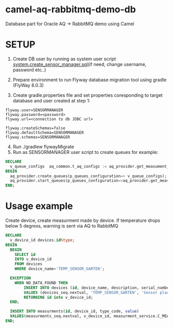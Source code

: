 # camel-aq-rabbitmq-demo-db

Database part for Oracle AQ -> RabbitMQ demo using Camel

# SETUP

1. Create DB user by running as system user script [system.create_sensor_manager.sql](src/main/resources/db/scripts/system.create_sensor_manager.sql)(if need, change username, password etc..)

2. Prepare environment to run Flyway database migration tool using gradle (FlyWay 8.0.3)

3. Create gradle.properties file and set properties coresponding to target database and user created at step 1:

```properties
flyway.user=SENSORMANAGER
flyway.password=<password>
flyway.url=<connection to db JDBC url>

flyway.createSchemas=false
flyway.defaultSchema=SENSORMANAGER
flyway.schemas=SENSORMANAGER

```

4. Run ./gradlew flywayMigrate
5. Run as SENSORMANAGER user script to create queues for example:

```sql
DECLARE
  v_queue_configs  aq_common.t_aq_configs := aq_provider.get_measument_aq_configs();
BEGIN
  aq_provider.create_queues(p_queues_configuration=> v_queue_configs);
  aq_provider.start_queues(p_queues_configuration=>aq_provider.get_measument_aq_configs());
END;

```

# Usage example

Create device, create measurment made by device.
If temperature drops below 5 degress, warning is sent via AQ to RabbitMQ

```sql
DECLARE
  v_device_id devices.id%type;
BEGIN
  BEGIN
    SELECT id
    INTO v_device_id
    FROM devices
    WHERE device_name='TEMP_SENSOR_GARTEN';

  EXCEPTION
    WHEN NO_DATA_FOUND THEN
        INSERT INTO devices (id, device_name, description, serial_number)
        VALUES (devices_seq.nextval, 'TEMP_SENSOR_GARTEN', 'Sensor placed in garten', 'G123')
        RETURNING id into v_device_id;
  END;

  INSERT INTO measurments(id, device_id, type_code, value)
  VALUES(measurments_seq.nextval, v_device_id, measurment_service.C_MEASURMENT_TYPE_TEMP, -1);
END;
```
